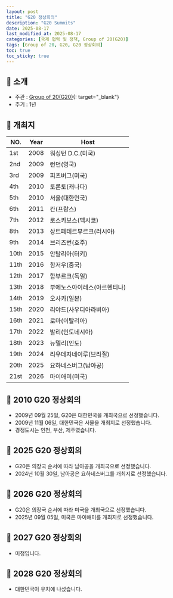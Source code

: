 ```yaml
---
layout: post
title: "G20 정상회의"
description: "G20 Summits"
date: 2025-08-17
last_modified_at: 2025-08-17
categories: [국제 협력 및 정책, Group of 20(G20)]
tags: [Group of 20, G20, G20 정상회의]
toc: true
toc_sticky: true
---
```

## 📜 소개
* 주관 : [Group of 20(G20)](https://g20.org/){: target="_blank"}
* 주기 : 1년

## 📜 개최지

<html>
    <head>
        <meta charset="UTF-8">
    </head>
    <body>
        <table>
            <thead>
                <tr class="header-row">
                    <th class="col-no">NO.</th>
                    <th class="col-year">Year</th>
                    <th class="col-host">Host</th>
                </tr>
            </thead>
            <tbody>
                <tr>
                    <td>1st</td>
                    <td>2008</td>
                    <td>워싱턴 D.C.(미국)</td>
                </tr>
                <tr>
                    <td>2nd</td>
                    <td>2009</td>
                    <td>런던(영국)</td>
                </tr>
                <tr>
                    <td>3rd</td>
                    <td>2009</td>
                    <td>피츠버그(미국)</td>
                </tr>
                <tr>
                    <td>4th</td>
                    <td>2010</td>
                    <td>토론토(캐나다)</td>
                </tr>
                <tr class="korea-host-bg">
                    <td><span class="korea-host">5th</span></td>
                    <td><span class="korea-host">2010</span></td>
                    <td><span class="korea-host">서울(대한민국)</span></td>
                </tr>
                <tr>
                    <td>6th</td>
                    <td>2011</td>
                    <td>칸(프랑스)</td>
                </tr>
                <tr>
                    <td>7th</td>
                    <td>2012</td>
                    <td>로스카보스(멕시코)</td>
                </tr>
                <tr>
                    <td>8th</td>
                    <td>2013</td>
                    <td>상트페테르부르크(러시아)</td>
                </tr>
                <tr>
                    <td>9th</td>
                    <td>2014</td>
                    <td>브리즈번(호주)</td>
                </tr>
                <tr>
                    <td>10th</td>
                    <td>2015</td>
                    <td>안탈리아(터키)</td>
                </tr>
                <tr>
                    <td>11th</td>
                    <td>2016</td>
                    <td>항저우(중국)</td>
                </tr>
                <tr>
                    <td>12th</td>
                    <td>2017</td>
                    <td>함부르크(독일)</td>
                </tr>
                <tr>
                    <td>13th</td>
                    <td>2018</td>
                    <td>부에노스아이레스(아르헨티나)</td>
                </tr>
                <tr>
                    <td>14th</td>
                    <td>2019</td>
                    <td>오사카(일본)</td>
                </tr>
                <tr>
                    <td>15th</td>
                    <td>2020</td>
                    <td>리야드(사우디아라비아)</td>
                </tr>
                <tr>
                    <td>16th</td>
                    <td>2021</td>
                    <td>로마(이탈리아)</td>
                </tr>
                <tr>
                    <td>17th</td>
                    <td>2022</td>
                    <td>발리(인도네시아)</td>
                </tr>
                <tr>
                    <td>18th</td>
                    <td>2023</td>
                    <td>뉴델리(인도)</td>
                </tr>
                <tr>
                    <td>19th</td>
                    <td>2024</td>
                    <td>리우데자네이루(브라질)</td>
                </tr>
                <tr>
                    <td>20th</td>
                    <td>2025</td>
                    <td>요하네스버그(남아공)</td>
                </tr>
                <tr>
                    <td>21st</td>
                    <td>2026</td>
                    <td>마이애미(미국)</td>
                </tr>
            </tbody>
        </table>
    </body>
</html>

## 📜 2010 G20 정상회의
* 2009년 09월 25일, G20은 <span class="korea-host">대한민국</span>을 개최국으로 선정했습니다.
* 2009년 11월 06일, <span class="korea-host">대한민국</span>은 <span class="korea-host">서울</span>을 개최지로 선정했습니다.
* 경쟁도시는 인천, 부산, 제주였습니다.

## 📜 2025 G20 정상회의
* G20은 의장국 순서에 따라 <span class="foreign-host">남아공</span>을 개최국으로 선정했습니다.
* 2024년 10월 30일, <span class="foreign-host">남아공</span>은 <span class="foreign-host">요하네스버그</span>를 개최지로 선정했습니다.

## 📜 2026 G20 정상회의
* G20은 의장국 순서에 따라 <span class="foreign-host">미국</span>을 개최국으로 선정했습니다.
* 2025년 09월 05일, <span class="foreign-host">미국</span>은 <span class="foreign-host">마이애미</span>를 개최지로 선정했습니다.

## 📜 2027 G20 정상회의
* 미정입니다.

## 📜 2028 G20 정상회의
* 대한민국이 유치에 나섰습니다.
